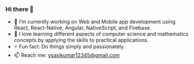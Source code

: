 ### Hi there 👋

<!--
**yalamaddisasiKumar/yalamaddisasiKumar** is a ✨ _special_ ✨ repository because its `README.md` (this file) appears on your GitHub profile.

Here are some ideas to get you started:

- 🔭 I’m currently working on ...
- 🌱 I’m currently learning ...
- 👯 I’m looking to collaborate on ...
- 🤔 I’m looking for help with ...
- 💬 Ask me about ...
- 📫 How to reach me: ...
- 😄 Pronouns: ...
- ⚡ Fun fact: ...
-->

- 🔭 I’m currently working on Web and Mobile app development using React, React-Native, Angular, NativeScript, and Firebase.
- 🌱 I love learning different aspects of computer science and mathematics concepts by applying the skills to practical applications.
- ⚡ Fun fact: Do things simply and passionately.
- 📫 Reach me: ysasikumar12345@gmail.com
